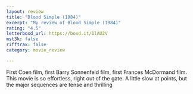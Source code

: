 ```yaml
---
layout: review
title: "Blood Simple (1984)"
excerpt: "My review of Blood Simple (1984)"
rating: "4.5"
letterboxd_url: https://boxd.it/1lAU2V
mst3k: false
rifftrax: false
category: movie_review

---
```


First Coen film, first Barry Sonnenfeld film, first Frances McDormand film. This movie is so effortless, right out of the gate. A little slow at points, but the major sequences are tense and thrilling